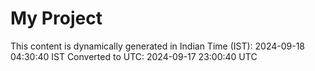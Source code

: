 # My Project

This content is dynamically generated in Indian Time (IST): 2024-09-18 04:30:40 IST
Converted to UTC: 2024-09-17 23:00:40 UTC
